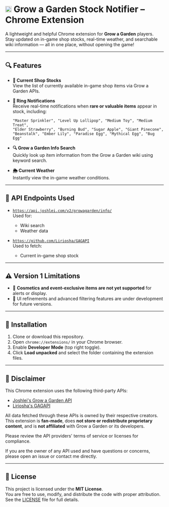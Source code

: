 # <img src="https://github.com/user-attachments/assets/2ea6143d-3d49-46bb-ae04-7bb2e99fe839" alt="GaG Icon" width="20" height="20"> Grow a Garden Stock Notifier – Chrome Extension
A lightweight and helpful Chrome extension for **Grow a Garden** players. Stay updated on in-game shop stocks, real-time weather, and searchable wiki information — all in one place, without opening the game!

---

## 🔍 Features

- **🛒 Current Shop Stocks**  
  View the list of currently available in-game shop items via Grow a Garden APIs.

- **🔔 Ring Notifications**  
  Receive real-time notifications when **rare or valuable items** appear in stock, including:
  
  ```
  "Master Sprinkler", "Level Up Lollipop", "Medium Toy", "Medium Treat", 
  "Elder Strawberry", "Burning Bud", "Sugar Apple", "Giant Pinecone", 
  "Beanstalk", "Ember Lily", "Paradise Egg", "Mythical Egg", "Bug Egg"
  ```

- **🔍 Grow a Garden Info Search**  
  Quickly look up item information from the Grow a Garden wiki using keyword search.

- **🌦️ Current Weather**  
  Instantly view the in-game weather conditions.

---

## 🔗 API Endpoints Used

- [`https://api.joshlei.com/v2/growagarden/info/`](https://api.joshlei.com/v2/growagarden/info/)  
  Used for:
  - Wiki search
  - Weather data

- [`https://github.com/Liriosha/GAGAPI`](https://github.com/Liriosha/GAGAPI)  
  Used to fetch:
  - Current in-game shop stock

---

## ⚠️ Version 1 Limitations

- 🎨 **Cosmetics and event-exclusive items are not yet supported** for alerts or display.
- 🧪 UI refinements and advanced filtering features are under development for future versions.

---

## 🚀 Installation

1. Clone or download this repository.
2. Open `chrome://extensions/` in your Chrome browser.
3. Enable **Developer Mode** (top right toggle).
4. Click **Load unpacked** and select the folder containing the extension files.

---

## 📢 Disclaimer

This Chrome extension uses the following third-party APIs:

- [Joshlei's Grow a Garden API](https://api.joshlei.com/)
- [Liriosha's GAGAPI](https://github.com/Liriosha/GAGAPI)

All data fetched through these APIs is owned by their respective creators.  
This extension is **fan-made**, does **not store or redistribute proprietary content**, and is **not affiliated** with Grow a Garden or its developers.

Please review the API providers' terms of service or licenses for compliance.

If you are the owner of any API used and have questions or concerns, please open an issue or contact me directly.

---

## 📄 License

This project is licensed under the **MIT License**.  
You are free to use, modify, and distribute the code with proper attribution.  
See the [LICENSE](./LICENSE) file for full details.
